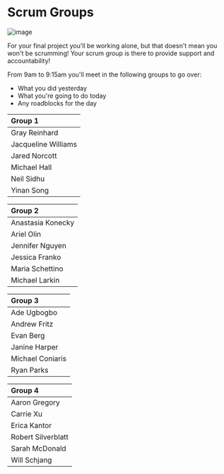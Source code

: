 # Scrum Groups

![image](http://dilbert.com/dyn/str_strip/000000000/00000000/0000000/100000/10000/5000/000/115018/115018.strip.zoom.gif)

For your final project you'll be working alone, but that doesn't mean you won't be scrumming!  Your scrum group is there to provide support and accountability!

From 9am to 9:15am you'll meet in the following groups to go over:

- What you did yesterday
- What you're going to do today
- Any roadblocks for the day


| Group 1
| :--
| Gray Reinhard
| Jacqueline Williams
| Jared Norcott
| Michael Hall
| Neil Sidhu
| Yinan Song

| Group 2
| :--
| Anastasia Konecky
| Ariel Olin
| Jennifer Nguyen
| Jessica Franko
| Maria Schettino
| Michael Larkin

| Group 3
| :--
| Ade Ugbogbo
| Andrew Fritz
| Evan Berg
| Janine Harper
| Michael Coniaris
| Ryan Parks

| Group 4
| :--
| Aaron Gregory
| Carrie Xu
| Erica Kantor
| Robert Silverblatt
| Sarah McDonald
| Will Schjang
